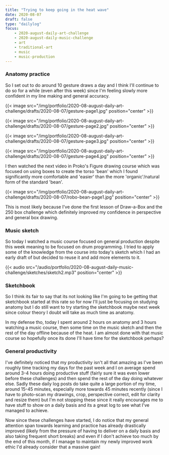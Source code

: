 ```yaml
---
title: "Trying to keep going in the heat wave"
date: 2020-08-07
draft: false
type: "dailylog"
focus:
    - 2020-august-daily-art-challenge
    - 2020-august-daily-music-challenge
    - art
    - traditional-art
    - music
    - music-production
---
```


### Anatomy practice

So I set out to do around 10 gesture draws a day and I think I'll continue to do so for a while (even after this week) since I'm feeling slowly more confident in my line making and general accuracy.

{{< image src="/img/portfolio/2020-08-august-daily-art-challenge/drafts/2020-08-07/gesture-page1.jpg" position="center" >}}

{{< image src="/img/portfolio/2020-08-august-daily-art-challenge/drafts/2020-08-07/gesture-page2.jpg" position="center" >}}

{{< image src="/img/portfolio/2020-08-august-daily-art-challenge/drafts/2020-08-07/gesture-page3.jpg" position="center" >}}

{{< image src="/img/portfolio/2020-08-august-daily-art-challenge/drafts/2020-08-07/gesture-page4.jpg" position="center" >}}

I then watched the next video in Proko's Figure drawing course which was focused on using boxes to create the torso 'bean' which I found significantly more comfortable and 'easier' than the more 'organic'/natural form of the standard 'bean'.

{{< image src="/img/portfolio/2020-08-august-daily-art-challenge/drafts/2020-08-07/robo-bean-page1.jpg" position="center" >}}

This is most likely because I've done the first lesson of Draw-a-Box and the 250 box challenge which definitely improved my confidence in perspective and general box drawing.

### Music sketch

So today I watched a music course focused on general production despite this week meaning to be focused on drum programming. I tried to apply some of the knowledge from the course into today's sketch which I had an early draft of but decided to reuse it and add more elements to it.

{{< audio src="/audio/portfolio/2020-08-august-daily-music-challenge/sketches/sketch2.mp3" position="center" >}}

### Sketchbook

So I think its fair to say that its not looking like I'm going to be getting that sketchbook started at this rate so for now I'll just be focusing on studying anatomy but I do still want to try starting the sketchbook maybe next week since colour theory I doubt will take as much time as anatomy.

In my defense tho, today I spent around 2 hours on anatomy and 3 hours watching a music course, then some time on the music sketch and then the rest of the day offline because of the heat. I am almost done with that music course so hopefully once its done I'll have time for the sketchbook perhaps?

### General productivity

I've definitely noticed that my productivity isn't all that amazing as I've been roughly time tracking my days for the past week and I on average spend around 3-4 hours doing productive stuff (fairly sure it was even lower before these challenges) and then spend the rest of the day doing whatever else. Sadly these daily log posts do take quite a large portion of my time, around 15-45 minutes, especially more towards 45 minutes recently (since I have to photo-scan my drawings, crop, perspective correct, edit for clarity and resize them) but I'm not stopping these since it really encourages me to have stuff to show on a daily basis and its a great log to see what I've managed to achieve.

Now since these challenges have started, I do notice that my general attention span towards learning and practice has already drastically improved (likely from the pressure of having to deliver on a daily basis and also taking frequent short breaks) and even if I don't achieve too much by the end of this month, if I manage to maintain my newly improved work ethic I'd already consider that a massive gain! 